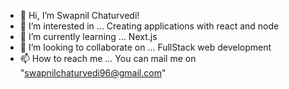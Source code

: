 - 👋 Hi, I’m Swapnil Chaturvedi!
- 👀 I’m interested in ... Creating applications with react and node 
- 🌱 I’m currently learning ... Next.js
- 💞️ I’m looking to collaborate on ... FullStack web development
- 📫 How to reach me ... You can mail me on "swapnilchaturvedi96@gmail.com"

<!---
swapchat/swapchat is a ✨ special ✨ repository because its `README.md` (this file) appears on your GitHub profile.
You can click the Preview link to take a look at your changes.
--->
